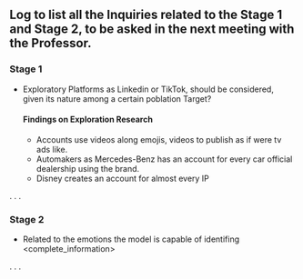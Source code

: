 ## Log to list all the Inquiries related to the Stage 1 and Stage 2, to be asked in the next meeting with the Professor.

### Stage 1

* Exploratory Platforms as Linkedin or TikTok, should be considered, given its nature among a certain poblation Target?
  
  #### Findings on Exploration Research
  * Accounts use videos along emojis, videos to publish as if were tv ads like.
  * Automakers as Mercedes-Benz has an account for every car official dealership using the brand.
  * Disney creates an account for almost every IP

.
.
.

### Stage 2

*  Related to the emotions the model is capable of identifing <complete_information>

.
.
.

